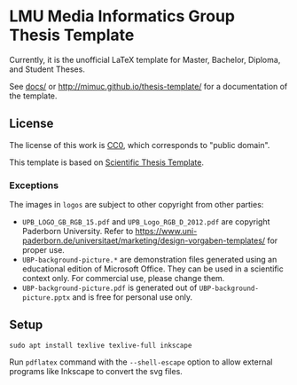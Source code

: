 # LMU Media Informatics Group Thesis Template

Currently, it is the unofficial LaTeX template for Master, Bachelor, Diploma, and Student Theses.

See [docs/](docs/) or <http://mimuc.github.io/thesis-template/> for a documentation of the template.

## License

The license of this work is [CC0](https://creativecommons.org/publicdomain/zero/1.0/), which corresponds to "public domain".

This template is based on [Scientific Thesis Template](https://github.com/latextemplates/scientific-thesis-template).

### Exceptions

The images in `logos` are subject to other copyright from other parties:

- `UPB_LOGO_GB_RGB_15.pdf` and `UPB_Logo_RGB_D_2012.pdf` are copyright Paderborn University.
  Refer to <https://www.uni-paderborn.de/universitaet/marketing/design-vorgaben-templates/> for proper use.
- `UBP-background-picture.*` are demonstration files generated using an educational edition of Microsoft Office.
  They can be used in a scientific context only.
  For commercial use, please change them.
- `UBP-background-picture.pdf` is generated out of `UBP-background-picture.pptx` and is free for personal use only.


## Setup

```shell
sudo apt install texlive texlive-full inkscape
```

Run `pdflatex` command with the `--shell-escape` option to allow external programs like Inkscape to convert the svg files.
